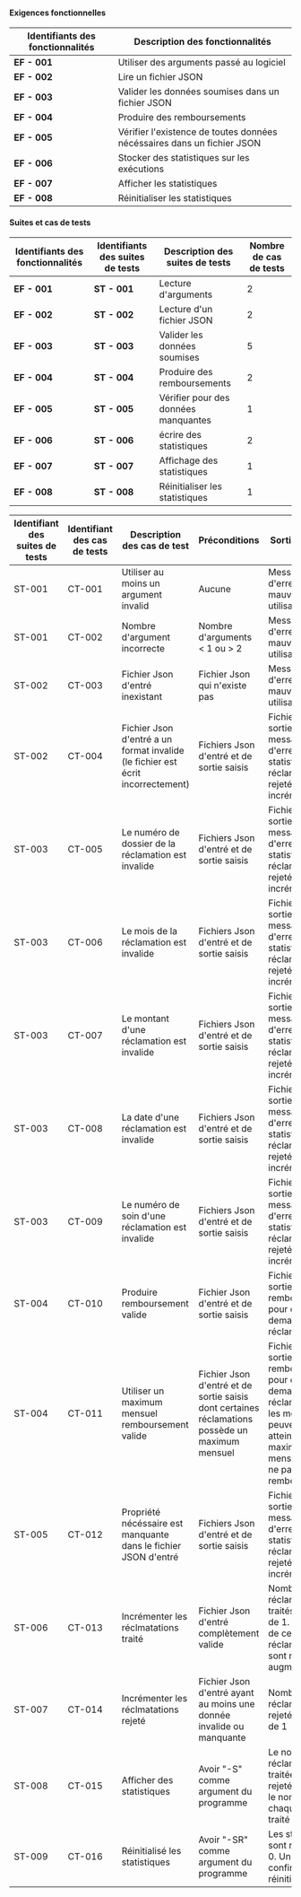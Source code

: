 #### Exigences fonctionnelles
| **Identifiants des fonctionnalit&eacute;s** | **Description des fonctionnalit&eacute;s** |
| --- | --- |
| **EF - 001** | Utiliser des arguments pass&eacute; au logiciel |
| **EF - 002** | Lire un fichier JSON |
| **EF - 003** | Valider les donn&eacute;es soumises dans un fichier JSON |
| **EF - 004** | Produire des remboursements |
| **EF - 005** | V&eacute;rifier l'existence de toutes donn&eacute;es n&eacute;c&eacute;ssaires dans un fichier JSON |
| **EF - 006** | Stocker des statistiques sur les ex&eacute;cutions |
| **EF - 007** | Afficher les statistiques |
| **EF - 008** | R&eacute;initialiser les statistiques |

#### Suites et cas de tests

| **Identifiants des fonctionnalit&eacute;s** | **Identifiants des suites de tests** | **Description des suites de tests** | **Nombre de cas de tests** |
| --- | --- | --- | --- |
| **EF - 001** | **ST - 001** | Lecture d'arguments | 2 |
| **EF - 002** | **ST - 002** | Lecture d'un fichier JSON | 2 |
| **EF - 003** | **ST - 003** | Valider les donn&eacute;es soumises | 5 |
| **EF - 004** | **ST - 004** | Produire des remboursements | 2 |
| **EF - 005** | **ST - 005** | V&eacute;rifier pour des donn&eacute;es manquantes | 1 |
| **EF - 006** | **ST - 006** | &eacute;crire des statistiques | 2 |
| **EF - 007** | **ST - 007** | Affichage des statistiques | 1 |
| **EF - 008** | **ST - 008** |  R&eacute;initialiser les statistiques | 1 |

| **Identifiant des suites de tests** | **Identifiant des cas de tests** | **Description des cas de test** | **Pr&eacute;conditions** | **Sortie attendue** | **Priorit&eacute;** |
| --- | --- | --- | --- | --- | --- |
| ST-001 | CT-001 | Utiliser au moins un argument invalid | Aucune | Message d'erreur de mauvaise utilisation | Basse |
| ST-001 | CT-002 | Nombre d'argument incorrecte | Nombre d'arguments < 1 ou > 2  | Message d'erreur de mauvaise utilisation | Basse |
| ST-002 | CT-003 | Fichier Json d'entr&eacute; inexistant | Fichier Json qui n'existe pas  | Message d'erreur de mauvaise utilisation | Basse |
| ST-002 | CT-004 | Fichier Json d'entr&eacute; a un format invalide (le fichier est &eacute;crit incorrectement) | Fichiers Json d'entr&eacute; et de sortie saisis | Fichier Json sortie indique un message d'erreur, statistique r&eacute;clamation rejet&eacute; incr&eacute;ment&eacute; | Moyenne |
| ST-003 | CT-005 | Le num&eacute;ro de dossier de la r&eacute;clamation est invalide | Fichiers Json d'entr&eacute; et de sortie saisis  | Fichier Json sortie indique un message d'erreur, statistique r&eacute;clamation rejet&eacute; incr&eacute;ment&eacute; | Haute |
| ST-003 | CT-006 | Le mois de la r&eacute;clamation est invalide | Fichiers Json d'entr&eacute; et de sortie saisis  | Fichier Json sortie indique un message d'erreur, statistique r&eacute;clamation rejet&eacute; incr&eacute;ment&eacute; | Haute |
| ST-003 | CT-007 | Le montant d'une r&eacute;clamation est invalide | Fichiers Json d'entr&eacute; et de sortie saisis  | Fichier Json sortie indique un message d'erreur, statistique r&eacute;clamation rejet&eacute; incr&eacute;ment&eacute; | Haute |
| ST-003 | CT-008 | La date d'une r&eacute;clamation est invalide | Fichiers Json d'entr&eacute; et de sortie saisis  | Fichier Json sortie indique un message d'erreur, statistique r&eacute;clamation rejet&eacute; incr&eacute;ment&eacute; | Haute |
| ST-003 | CT-009 | Le num&eacute;ro de soin d'une r&eacute;clamation est invalide | Fichiers Json d'entr&eacute; et de sortie saisis  | Fichier Json sortie indique un message d'erreur, statistique r&eacute;clamation rejet&eacute; incr&eacute;ment&eacute; | Haute |
| ST-004 | CT-010 | Produire remboursement valide | Fichier Json d'entr&eacute; et de sortie saisis | Fichier Json sortie contient remboursements pour chaque demandes de la r&eacute;clamation | Haute |
| ST-004 | CT-011 | Utiliser un maximum mensuel remboursement valide | Fichier Json d'entr&eacute; et de sortie saisis dont certaines r&eacute;clamations possède un maximum mensuel | Fichier Json sortie contient remboursements pour chaque demandes de la r&eacute;clamation dont les montants peuvent atteindre un maximum mensuel (donc ne pas être rembours&eacute;) | Haute |
| ST-005 | CT-012 | Propri&eacute;t&eacute; n&eacute;c&eacute;ssaire est manquante dans le fichier JSON d'entr&eacute; | Fichiers Json d'entr&eacute; et de sortie saisis | Fichier Json sortie indique un message d'erreur, statistique r&eacute;clamation rejet&eacute; incr&eacute;ment&eacute; | Haute |
| ST-006 | CT-013 | Incr&eacute;menter les r&eacute;clmatations trait&eacute; | Fichier Json d'entr&eacute; complètement valide | Nombre de r&eacute;clamations trait&eacute;s augment&eacute; de 1. Les soins de cette r&eacute;clamations sont not&eacute;s et augment&eacute; de 1 | Basse |
| ST-007 | CT-014 | Incr&eacute;menter les r&eacute;clmatations rejet&eacute; | Fichier Json d'entr&eacute; ayant au moins une donn&eacute;e invalide ou manquante | Nombre de r&eacute;clamations rejet&eacute; augment&eacute; de 1 | Basse |
| ST-008 | CT-015 | Afficher des statistiques | Avoir "-S" comme argument du programme | Le nombre de r&eacute;clamations trait&eacute;es et rejet&eacute;s ainsi que le nombre de chaque soins trait&eacute; | Basse |
| ST-009 | CT-016 | R&eacute;initialis&eacute; les statistiques | Avoir "-SR" comme argument du programme | Les statistiques sont remisent à 0. Un message confirme la r&eacute;initialisation | Basse |